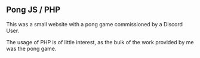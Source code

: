 ## Pong JS / PHP

This was a small website with a pong game commissioned by a Discord User.

The usage of PHP is of little interest, as the bulk of the work provided by me was the pong game.